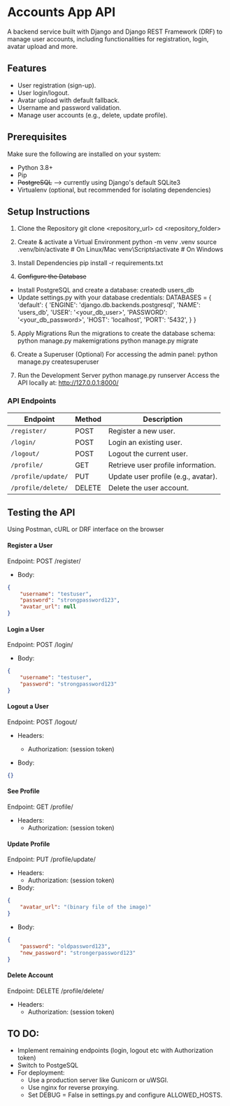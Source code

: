 # Accounts App API
A backend service built with Django and Django REST Framework (DRF) to manage user accounts, including functionalities for registration, login, avatar upload and more.

## Features
- User registration (sign-up).
- User login/logout.
- Avatar upload with default fallback.
- Username and password validation.
- Manage user accounts (e.g., delete, update profile).

## Prerequisites
Make sure the following are installed on your system:

- Python 3.8+
- Pip
- ~~PostgreSQL~~ --> currently using Django's default SQLite3
- Virtualenv (optional, but recommended for isolating dependencies)

## Setup Instructions

1. Clone the Repository
git clone <repository_url>
cd <repository_folder>

2. Create & activate a Virtual Environment
python -m venv .venv
source .venv/bin/activate  # On Linux/Mac
venv\Scripts\activate     # On Windows

3. Install Dependencies
pip install -r requirements.txt

4. ~~Configure the Database~~
- Install PostgreSQL and create a database:
createdb users_db
- Update settings.py with your database credentials:
DATABASES = {
    'default': {
        'ENGINE': 'django.db.backends.postgresql',
        'NAME': 'users_db',
        'USER': '<your_db_user>',
        'PASSWORD': '<your_db_password>',
        'HOST': 'localhost',
        'PORT': '5432',
    }
}

5. Apply Migrations
Run the migrations to create the database schema:
python manage.py makemigrations
python manage.py migrate

6. Create a Superuser (Optional)
For accessing the admin panel:
python manage.py createsuperuser

7. Run the Development Server
python manage.py runserver
Access the API locally at: http://127.0.0.1:8000/

### **API Endpoints**

| Endpoint           | Method | Description                         |
| ------------------ | ------ | ----------------------------------- |
| `/register/`       | POST   | Register a new user.                |
| `/login/`          | POST   | Login an existing user.             |
| `/logout/`         | POST   | Logout the current user.            |
| `/profile/`        | GET    | Retrieve user profile information.  |
| `/profile/update/` | PUT    | Update user profile (e.g., avatar). |
| `/profile/delete/` | DELETE | Delete the user account.            |


## Testing the API
Using Postman, cURL or DRF interface on the browser

#### **Register a User**
Endpoint: POST /register/
- Body:
```json
{
    "username": "testuser",
    "password": "strongpassword123",
    "avatar_url": null
}
```

#### **Login a User**
Endpoint: POST /login/
- Body:
```json
{
    "username": "testuser",
    "password": "strongpassword123"
}
```

#### **Logout a User**
Endpoint: POST /logout/
- Headers:
  - Authorization: (session token)

- Body:
```json
{}
```

#### **See Profile**
Endpoint: GET /profile/
- Headers:
  - Authorization: (session token)

#### **Update Profile**
Endpoint: PUT /profile/update/
- Headers:
  - Authorization: (session token)
- Body:
```json
{
    "avatar_url": "(binary file of the image)"
}
```
- Body:
```json
{
    "password": "oldpassword123",
    "new_password": "strongerpassword123"
}
```

#### **Delete Account**
Endpoint: DELETE /profile/delete/
- Headers:
  - Authorization: (session token)

## TO DO:
- Implement remaining endpoints (login, logout etc with Authorization token)
- Switch to PostgeSQL
- For deployment:
    - Use a production server like Gunicorn or uWSGI.
    - Use nginx for reverse proxying.
    - Set DEBUG = False in settings.py and configure ALLOWED_HOSTS.
